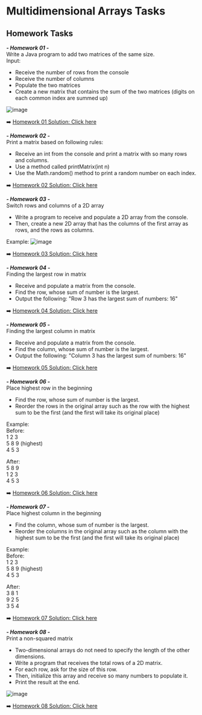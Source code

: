 # Multidimensional Arrays Tasks

## Homework Tasks

***- Homework 01 -***<br> 
Write a Java program to add two matrices of the same size.<br>
Input:<br>
- Receive the number of rows from the console
- Receive the number of columns
- Populate the two matrices
- Create a new matrix that contains the sum of the two matrices (digits on each common index are summed up)

![image](https://user-images.githubusercontent.com/92800687/177407165-181b05b0-3d32-4c57-8834-49adb56d6b68.png)


➡️ [Homework 01 Solution: Click here](/Lesson09-Multidimensional-Arrays/src/homework/Homework01.java)<br>

***- Homework 02 -***<br> 
Print a matrix based on following rules:
- Receive an int from the console and print a matrix with so many rows and columns.
- Use a method called printMatrix(int n)
- Use the Math.random() method to print a random number on each index.

➡️ [Homework 02 Solution: Click here](/Lesson09-Multidimensional-Arrays/src/homework/Homework02.java)<br>

***- Homework 03 -***<br> 
Switch rows and columns of a 2D array
- Write a program to receive and populate a 2D array from the console.
- Then, create a new 2D array that has the columns of the first array as rows, and the rows as columns. 

Example:
![image](https://user-images.githubusercontent.com/92800687/177407997-8d0d90df-7144-4e37-a3a1-c5ed4d93d215.png)

➡️ [Homework 03 Solution: Click here](/Lesson09-Multidimensional-Arrays/src/homework/Homework03.java)<br>

***- Homework 04 -***<br> 
Finding the largest row in matrix
- Receive and populate a matrix from the console.
- Find the row, whose sum of number is the largest.
- Output the following: "Row 3 has the largest sum of numbers: 16"

➡️ [Homework 04 Solution: Click here](/Lesson09-Multidimensional-Arrays/src/homework/Homework04.java)<br>

***- Homework 05 -***<br> 
Finding the largest column in matrix
- Receive and populate a matrix from the console.
- Find the column, whose sum of number is the largest.
- Output the following: "Column 3 has the largest sum of numbers: 16"

➡️ [Homework 05 Solution: Click here](/Lesson09-Multidimensional-Arrays/src/homework/Homework05.java)<br>

***- Homework 06 -***<br> 
Place highest row in the beginning
- Find the row, whose sum of number is the largest.
- Reorder the rows in the original array such as the row with the highest sum to be the first (and the first will take its original place)

Example:<br>
Before: <br>
1 2 3 <br>
5 8 9 (highest)<br>
4 5 3<br>

After:<br>
5 8 9<br>
1 2 3<br>
4 5 3

➡️ [Homework 06 Solution: Click here](/Lesson09-Multidimensional-Arrays/src/homework/Homework06.java)<br>

***- Homework 07 -***<br> 
Place highest column in the beginning
- Find the column, whose sum of number is the largest.
- Reorder the columns in the original array such as the column with the highest sum to be the first (and the first will take its original place)

Example:<br>
Before: <br>
1 2 3 <br>
5 8 9 (highest)<br>
4 5 3<br>

After:<br>
3 8 1<br>
9 2 5<br>
3 5 4

➡️ [Homework 07 Solution: Click here](/Lesson09-Multidimensional-Arrays/src/homework/Homework07.java)<br>

***- Homework 08 -***<br> 
Print a non-squared matrix
- Two-dimensional arrays do not need to specify the length of the other dimensions.
- Write a program that receives the total rows of a 2D matrix.
- For each row, ask for the size of this row.
- Then, initialize this array and receive so many numbers to populate it.
- Print the result at the end. 

![image](https://user-images.githubusercontent.com/92800687/177409811-9f42fa2d-9205-4924-95a0-f1c25bf9a278.png)

➡️ [Homework 08 Solution: Click here](/Lesson09-Multidimensional-Arrays/src/homework/Homework08.java)<br>
